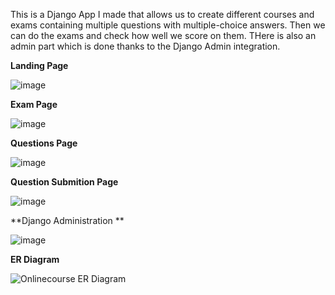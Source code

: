 This is a Django App I made that allows us to create different courses and exams containing multiple questions with multiple-choice answers. Then we can do the exams and check how well we score on them. THere is also an admin part which is done thanks to the Django Admin integration.

**Landing Page**

![image](https://github.com/ViktorVelizarov/Online-Course-App/assets/58163160/28a586a8-6581-4724-bc23-cf8a1a782111)



**Exam Page**

![image](https://github.com/ViktorVelizarov/Online-Course-App/assets/58163160/c7e298ca-5f89-411a-a424-fd005677bbe8)

**Questions Page**

![image](https://github.com/ViktorVelizarov/Online-Course-App/assets/58163160/ce6b9daa-5260-4366-9d22-ab6f439c1040)

**Question Submition Page**

![image](https://github.com/ViktorVelizarov/Online-Course-App/assets/58163160/05514997-2aaa-4694-9cd9-52d74fe3f9a6)


**Django Administration **

![image](https://github.com/ViktorVelizarov/Online-Course-App/assets/58163160/1466d92e-e6b0-4d7c-afe4-e82652deb2b8)

**ER Diagram**

![Onlinecourse ER Diagram](https://github.com/ibm-developer-skills-network/final-cloud-app-with-database/blob/master/static/media/course_images/onlinecourse_app_er.png)
